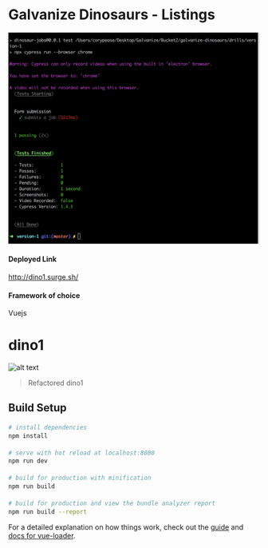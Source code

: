 # Galvanize Dinosaurs - Listings
![Screenshot](passedTest.png)

#### Deployed Link
http://dino1.surge.sh/

#### Framework of choice
Vuejs

# dino1
![alt text](http://./passedTest)

> Refactored dino1

## Build Setup

``` bash
# install dependencies
npm install

# serve with hot reload at localhost:8080
npm run dev

# build for production with minification
npm run build

# build for production and view the bundle analyzer report
npm run build --report
```

For a detailed explanation on how things work, check out the [guide](http://vuejs-templates.github.io/webpack/) and [docs for vue-loader](http://vuejs.github.io/vue-loader).
